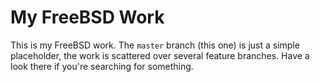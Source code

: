# My FreeBSD Work

This is my FreeBSD work. The `master` branch (this one) is just a simple
placeholder, the work is scattered over several feature branches. Have a
look there if you're searching for something.
